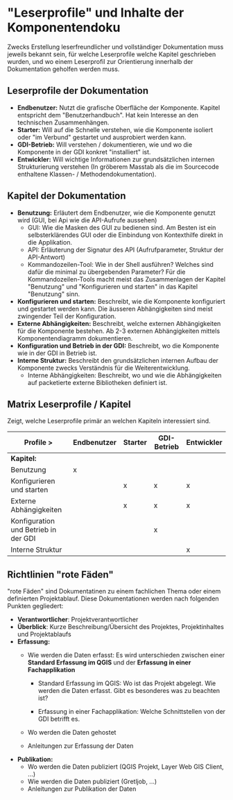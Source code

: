 # "Leserprofile" und Inhalte der Komponentendoku

Zwecks Erstellung leserfreundlicher und vollständiger Dokumentation muss jeweils bekannt sein, für welche Leserprofile
welche Kapitel geschrieben wurden, und wo einem Leserprofil zur Orientierung innerhalb der Dokumentation geholfen werden muss.

## Leserprofile der Dokumentation

* **Endbenutzer:** Nutzt die grafische Oberfläche der Komponente. Kapitel entspricht dem "Benutzerhandbuch".
Hat kein Interesse an den technischen Zusammenhängen.
* **Starter:** Will auf die Schnelle verstehen, wie die Komponente isoliert oder "im Verbund" gestartet und ausprobiert werden kann.
* **GDI-Betrieb:** Will verstehen / dokumentieren, wie und wo die Komponente in der GDI konkret "installiert" ist.
* **Entwickler:** Will wichtige Informationen zur grundsätzlichen internen Strukturierung verstehen 
(In gröberem Masstab als die im Sourcecode enthaltene Klassen- / Methodendokumentation).

## Kapitel der Dokumentation

* **Benutzung:** Erläutert dem Endbenutzer, wie die Komponente genutzt wird (GUI, bei Api wie die API-Aufrufe aussehen)
  * GUI: Wie die Masken des GUI zu bedienen sind. Am Besten ist ein selbsterklärendes GUI oder die Einbindung von Kontexthilfe direkt in die Applikation.
  * API: Erläuterung der Signatur des API (Aufrufparameter, Struktur der API-Antwort)
  * Kommandozeilen-Tool: Wie in der Shell ausführen? Welches sind dafür die minimal zu übergebenden Parameter? Für die Kommandozeilen-Tools macht meist das
  Zusammenlagen der Kapitel "Benutzung" und "Konfigurieren und starten" in das Kapitel "Benutzung" sinn.
* **Konfigurieren und starten:** Beschreibt, wie die Komponente konfiguriert und gestartet werden kann. 
Die äusseren Abhängigkeiten sind meist zwingender Teil der Konfiguration.
* **Externe Abhängigkeiten:** Beschreibt, welche externen Abhängigkeiten für die Komponente bestehen. Ab 2-3 externen Abhängigkeiten mittels Komponentendiagramm dokumentieren.
* **Konfiguration und Betrieb in der GDI:** Beschreibt, wo die Komponente wie in der GDI in Betrieb ist.
* **Interne Struktur:** Beschreibt den grundsätzlichen internen Aufbau der Komponente zwecks Verständnis für die Weiterentwicklung.
  * Interne Abhängigkeiten: Beschreibt, wo und wie die Abhängigkeiten auf packetierte externe Bibliotheken definiert ist.
  
## Matrix Leserprofile / Kapitel

Zeigt, welche Leserprofile primär an welchen Kapiteln interessiert sind.

|Profile >|Endbenutzer|Starter|GDI-Betrieb|Entwickler|
|---|---|---|---|---|
|**Kapitel:**| | | | |
|Benutzung|x| | | |
|Konfigurieren und starten| |x|x|x|
|Externe Abhängigkeiten| |x|x|x|
|Konfiguration und Betrieb in der GDI| | |x| |
|Interne Struktur| | | |x|
    
## Richtlinien "rote Fäden"
"rote Fäden" sind Dokumentatinen zu einem fachlichen Thema oder einem definierten Projektablauf. Diese Dokumentationen werden nach folgenden Punkten gegliedert:

* **Verantwortlicher**: Projektverantwortlicher
* **Überblick**: Kurze Beschreibung/Übersicht des Projektes, Projektinhaltes und Projektablaufs
* **Erfassung:** 
  * Wie werden die Daten erfasst: Es wird unterschieden zwischen einer **Standard Erfassung im QGIS** und der **Erfassung in einer Fachapplikation**
  
    * Standard Erfassung im QGIS: Wo ist das Projekt abgelegt. Wie werden die Daten erfasst. Gibt es besonderes was zu beachten ist?
    
    * Erfassung in einer Fachapplikation: Welche Schnittstellen von der GDI betrifft es.
    
  * Wo werden die Daten gehostet
  
  * Anleitungen zur Erfassung der Daten
* **Publikation:**
  * Wo werden die Daten publiziert (QGIS Projekt, Layer Web GIS Client, ...)
  * Wie werden die Daten publiziert (Gretljob, ...)
  * Anleitungen zur Publikation der Daten
